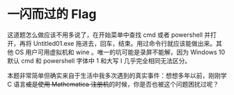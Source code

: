 # 一闪而过的 Flag

这道题怎么做应该不用多说了，在开始菜单中查找 cmd 或者 powershell 并打开，再将 Untitled01.exe 拖进去，回车，结束。用过命令行就应该能做出来。其他 OS 用户可用虚拟机和 wine 。唯一的坑可能是录屏不能解，因为 Windows 10 默认 cmd 和 powershell 字体中 1 和大写 I 几乎完全相同无法区分。

本题非常简单但确实来自于生活中我多次遇到的真实事件：想想多年以前，刚刚学 C 语言~~或是使用 Mathematica 注册机~~的时候，你是否也被这个问题困扰过呢？

